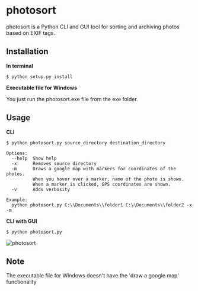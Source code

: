 # photosort

photosort is a Python CLI and GUI tool for sorting and archiving photos based on EXIF tags.

## Installation

**In terminal**

```
$ python setup.py install
```

**Executable file for Windows**

You just run the photosort.exe file from the exe folder.

## Usage

**CLI**

```
$ python photosort.py source_directory destination_directory

Options:
  --help  Show help
  -x      Removes source directory
  -m      Draws a google map with markers for coordinates of the photos.
          When you hover over a marker, name of the photo is shown.
          When a marker is clicked, GPS coordinates are shown.
  -v      Adds verbosity

Example:
  python photosort.py C:\\Documents\\folder1 C:\\Documents\\folder2 -x -m
```
**CLI with GUI**

```
$ python photosort.py
```

![photosort](https://user-images.githubusercontent.com/39188731/69559441-3ec24f00-0faa-11ea-88b8-4ab85d618802.png)

## Note

The executable file for Windows doesn't have the 'draw a google map' functionality
